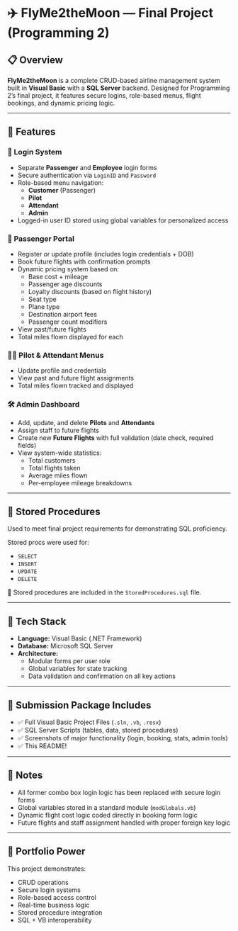 # ✈️ FlyMe2theMoon — Final Project (Programming 2)

## 📋 Overview
**FlyMe2theMoon** is a complete CRUD-based airline management system built in **Visual Basic** with a **SQL Server** backend. Designed for Programming 2’s final project, it features secure logins, role-based menus, flight bookings, and dynamic pricing logic. 

---

## 🧠 Features

### 🔐 Login System
- Separate **Passenger** and **Employee** login forms
- Secure authentication via `LoginID` and `Password`
- Role-based menu navigation:
  - **Customer** (Passenger)
  - **Pilot**
  - **Attendant**
  - **Admin**
- Logged-in user ID stored using global variables for personalized access

### 🧍 Passenger Portal
- Register or update profile (includes login credentials + DOB)
- Book future flights with confirmation prompts
- Dynamic pricing system based on:
  - Base cost + mileage
  - Passenger age discounts
  - Loyalty discounts (based on flight history)
  - Seat type
  - Plane type
  - Destination airport fees
  - Passenger count modifiers
- View past/future flights
- Total miles flown displayed for each

### 👩‍✈️ Pilot & Attendant Menus
- Update profile and credentials
- View past and future flight assignments
- Total miles flown tracked and displayed

### 🛠 Admin Dashboard
- Add, update, and delete **Pilots** and **Attendants**
- Assign staff to future flights
- Create new **Future Flights** with full validation (date check, required fields)
- View system-wide statistics:
  - Total customers
  - Total flights taken
  - Average miles flown
  - Per-employee mileage breakdowns

---

## 🧾 Stored Procedures
Used to meet final project requirements for demonstrating SQL proficiency.

Stored procs were used for:
- `SELECT`
- `INSERT`
- `UPDATE`
- `DELETE`

📁 Stored procedures are included in the `StoredProcedures.sql` file.

---

## 💾 Tech Stack
- **Language:** Visual Basic (.NET Framework)
- **Database:** Microsoft SQL Server
- **Architecture:** 
  - Modular forms per user role
  - Global variables for state tracking
  - Data validation and confirmation on all key actions

---

## 📎 Submission Package Includes
- ✅ Full Visual Basic Project Files (`.sln`, `.vb`, `.resx`)
- ✅ SQL Server Scripts (tables, data, stored procedures)
- ✅ Screenshots of major functionality (login, booking, stats, admin tools)
- ✅ This README!

---

## 📝 Notes
- All former combo box login logic has been replaced with secure login forms
- Global variables stored in a standard module (`modGlobals.vb`)
- Dynamic flight cost logic coded directly in booking form logic
- Future flights and staff assignment handled with proper foreign key logic

---

## 🚀 Portfolio Power
This project demonstrates:
- CRUD operations
- Secure login systems
- Role-based access control
- Real-time business logic
- Stored procedure integration
- SQL + VB interoperability

